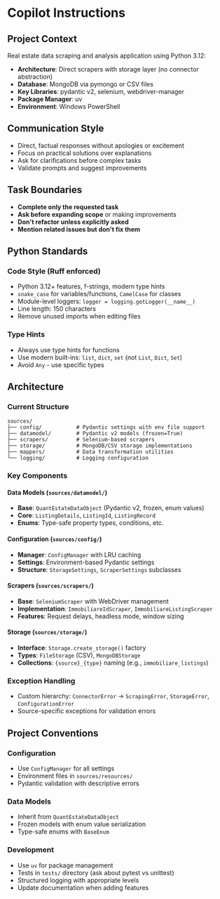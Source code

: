 # Copilot Instructions

## Project Context
Real estate data scraping and analysis application using Python 3.12:
- **Architecture**: Direct scrapers with storage layer (no connector abstraction)
- **Database**: MongoDB via pymongo or CSV files 
- **Key Libraries**: pydantic v2, selenium, webdriver-manager
- **Package Manager**: uv
- **Environment**: Windows PowerShell

## Communication Style
- Direct, factual responses without apologies or excitement
- Focus on practical solutions over explanations
- Ask for clarifications before complex tasks
- Validate prompts and suggest improvements

## Task Boundaries
- **Complete only the requested task**
- **Ask before expanding scope** or making improvements
- **Don't refactor unless explicitly asked**
- **Mention related issues but don't fix them**

## Python Standards

### Code Style (Ruff enforced)
- Python 3.12+ features, f-strings, modern type hints
- `snake_case` for variables/functions, `CamelCase` for classes
- Module-level loggers: `logger = logging.getLogger(__name__)`
- Line length: 150 characters
- Remove unused imports when editing files

### Type Hints
- Always use type hints for functions
- Use modern built-ins: `list`, `dict`, `set` (not `List`, `Dict`, `Set`)
- Avoid `Any` - use specific types

## Architecture

### Current Structure
```
sources/
├── config/           # Pydantic settings with env file support
├── datamodel/        # Pydantic v2 models (frozen=True)
├── scrapers/         # Selenium-based scrapers
├── storage/          # MongoDB/CSV storage implementations
├── mappers/          # Data transformation utilities
└── logging/          # Logging configuration
```

### Key Components

#### Data Models (`sources/datamodel/`)
- **Base**: `QuantEstateDataObject` (Pydantic v2, frozen, enum values)
- **Core**: `ListingDetails`, `ListingId`, `ListingRecord`
- **Enums**: Type-safe property types, conditions, etc.

#### Configuration (`sources/config/`)
- **Manager**: `ConfigManager` with LRU caching
- **Settings**: Environment-based Pydantic settings
- **Structure**: `StorageSettings`, `ScraperSettings` subclasses

#### Scrapers (`sources/scrapers/`)
- **Base**: `SeleniumScraper` with WebDriver management
- **Implementation**: `ImmobiliareIdScraper`, `ImmobiliareListingScraper`
- **Features**: Request delays, headless mode, window sizing

#### Storage (`sources/storage/`)
- **Interface**: `Storage.create_storage()` factory
- **Types**: `FileStorage` (CSV), `MongoDBStorage`
- **Collections**: `{source}_{type}` naming (e.g., `immobiliare_listings`)

### Exception Handling
- Custom hierarchy: `ConnectorError` → `ScrapingError`, `StorageError`, `ConfigurationError`
- Source-specific exceptions for validation errors

## Project Conventions

### Configuration
- Use `ConfigManager` for all settings
- Environment files in `sources/resources/`
- Pydantic validation with descriptive errors

### Data Models  
- Inherit from `QuantEstateDataObject`
- Frozen models with enum value serialization
- Type-safe enums with `BaseEnum`

### Development
- Use `uv` for package management
- Tests in `tests/` directory (ask about pytest vs unittest)
- Structured logging with appropriate levels
- Update documentation when adding features
